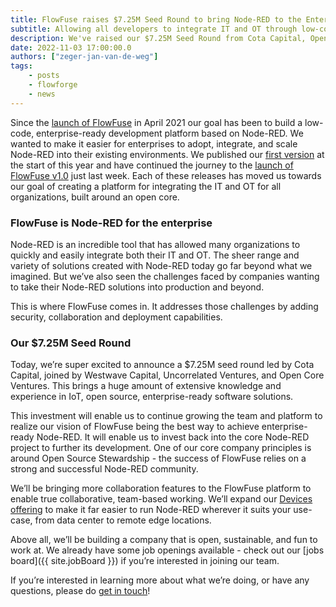 ```yaml
---
title: FlowFuse raises $7.25M Seed Round to bring Node-RED to the Enterprise
subtitle: Allowing all developers to integrate IT and OT through low-code
description: We've raised our $7.25M Seed Round from Cota Capital, Open Core Ventures
date: 2022-11-03 17:00:00.0
authors: ["zeger-jan-van-de-weg"]
tags:
    - posts
    - flowforge
    - news
---
```


Since the [launch of FlowFuse][first-deploy] in April 2021 our goal has been to
build a low-code, enterprise-ready development platform based on Node-RED. We
wanted to make it easier for enterprises to adopt, integrate, and scale Node-RED
into their existing environments. We published our [first version][flowforge-01]
at the start of this year and have continued the journey to the
[launch of FlowFuse v1.0][flowforge-1] just last week. Each of these releases
has moved us towards our goal of creating a platform for integrating the
IT and OT for all organizations, built around an open core.

<!--more-->

### FlowFuse is Node-RED for the enterprise
Node-RED is an incredible tool that has allowed many organizations to quickly
and easily integrate both their IT and OT. The sheer range and variety of
solutions created with Node-RED today go far beyond what we imagined. But we’ve
also seen the challenges faced by companies wanting to take their Node-RED
solutions into production and beyond.

This is where FlowFuse comes in. It addresses those challenges by adding
security, collaboration and deployment capabilities.

### Our $7.25M Seed Round
Today, we’re super excited to announce a $7.25M seed round led by Cota Capital,
joined by Westwave Capital, Uncorrelated Ventures, and Open Core Ventures. This
brings a huge amount of extensive knowledge and experience in IoT, open source,
enterprise-ready software solutions.

This investment will enable us to continue growing the team and platform to
realize our vision of FlowFuse being the best way to achieve enterprise-ready
Node-RED. It will enable us to invest back into the core Node-RED project to
further its development. One of our core company principles is around Open
Source Stewardship - the success of FlowFuse relies on a strong and successful
Node-RED community.

We’ll be bringing more collaboration features to the FlowFuse platform to
enable true collaborative, team-based working. We’ll expand our 
[Devices offering](/docs/user/concepts/#device) to make it
far easier to run Node-RED wherever it suits your use-case, from data center to
remote edge locations.

Above all, we’ll be building a company that is open, sustainable, and fun to
work at. We already have some job openings available - check out our 
[jobs board]({{ site.jobBoard }}) if you’re interested in joining our
team.

If you’re interested in learning more about what we’re doing, or have any
questions, please do [get in touch](/contact-us/)!

[first-deploy]: /blog/2021/04/first-deploy/
[flowforge-01]: /blog/2022/01/flowforge-01-released/
[flowforge-1]: /blog/2022/10/flowforge-1-released/
